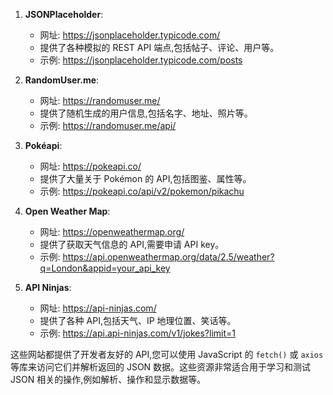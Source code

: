 

1. **JSONPlaceholder**:
   - 网址: https://jsonplaceholder.typicode.com/
   - 提供了各种模拟的 REST API 端点,包括帖子、评论、用户等。
   - 示例: https://jsonplaceholder.typicode.com/posts

2. **RandomUser.me**:
   - 网址: https://randomuser.me/
   - 提供了随机生成的用户信息,包括名字、地址、照片等。
   - 示例: https://randomuser.me/api/

3. **Pokéapi**:
   - 网址: https://pokeapi.co/
   - 提供了大量关于 Pokémon 的 API,包括图鉴、属性等。
   - 示例: https://pokeapi.co/api/v2/pokemon/pikachu

4. **Open Weather Map**:
   - 网址: https://openweathermap.org/
   - 提供了获取天气信息的 API,需要申请 API key。
   - 示例: https://api.openweathermap.org/data/2.5/weather?q=London&appid=your_api_key

5. **API Ninjas**:
   - 网址: https://api-ninjas.com/
   - 提供了各种 API,包括天气、IP 地理位置、笑话等。
   - 示例: https://api.api-ninjas.com/v1/jokes?limit=1

这些网站都提供了开发者友好的 API,您可以使用 JavaScript 的 `fetch()` 或 `axios` 等库来访问它们并解析返回的 JSON 数据。这些资源非常适合用于学习和测试 JSON 相关的操作,例如解析、操作和显示数据等。